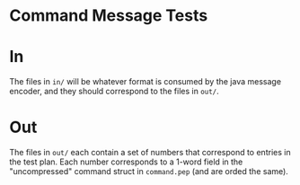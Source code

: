 # Command Message Tests

# In
The files in `in/` will be whatever format is consumed by the java message
encoder, and they should correspond to the files in `out/`.

# Out
The files in `out/` each contain a set of numbers that correspond to entries in
the test plan. Each number corresponds to a 1-word field in the "uncompressed"
command struct in `command.pep` (and are orded the same).

